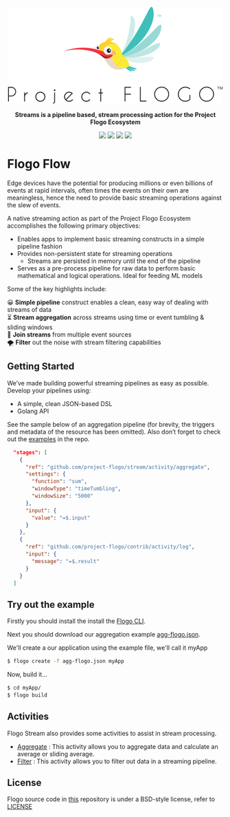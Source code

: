<p align="center">
  <img src ="https://raw.githubusercontent.com/TIBCOSoftware/flogo/master/images/projectflogo.png" />
</p>

<p align="center" >
  <b>Streams is a pipeline based, stream processing action for the Project Flogo Ecosystem</b>
</p>

<p align="center">
  <img src="https://travis-ci.org/project-flogo/flow.svg?branch=master"/>
  <img src="https://img.shields.io/badge/dependencies-up%20to%20date-green.svg"/>
  <img src="https://img.shields.io/badge/license-BSD%20style-blue.svg"/>
  <a href="https://gitter.im/project-flogo/Lobby?utm_source=share-link&utm_medium=link&utm_campaign=share-link"><img src="https://badges.gitter.im/Join%20Chat.svg"/></a>
</p>

# Flogo Flow

Edge devices have the potential for producing millions or even billions of events at rapid intervals, often times the events on their own are meaningless, hence the need to provide basic streaming operations against the slew of events.

A native streaming action as part of the Project Flogo Ecosystem accomplishes the following primary objectives:

- Enables apps to implement basic streaming constructs in a simple pipeline fashion
- Provides non-persistent state for streaming operations
  - Streams are persisted in memory until the end of the pipeline
- Serves as a pre-process pipeline for raw data to perform basic mathematical and logical operations. Ideal for feeding ML models

Some of the key highlights include:

😀 **Simple pipeline** construct enables a clean, easy way of dealing with streams of data<br/>
⏳ **Stream aggregation** across streams using time or event tumbling & sliding windows<br/>
🙌 **Join streams** from multiple event sources<br/>
🌪 **Filter** out the noise with stream filtering capabilities<br/>

## Getting Started

We’ve made building powerful streaming pipelines as easy as possible. Develop your pipelines using:

- A simple, clean JSON-based DSL
- Golang API

See the sample below of an aggregation pipeline (for brevity, the triggers and metadata of the resource has been omitted). Also don’t forget to check out the [examples](https://github.com/project-flogo/stream/tree/master/examples) in the repo.

```json
  "stages": [
    {
      "ref": "github.com/project-flogo/stream/activity/aggregate",
      "settings": {
        "function": "sum",
        "windowType": "timeTumbling",
        "windowSize": "5000"
      },
      "input": {
        "value": "=$.input"
      }
    },
    {
      "ref": "github.com/project-flogo/contrib/activity/log",
      "input": {
        "message": "=$.result"
      }
    }
  ]
```

## Try out the example

Firstly you should install the install the [Flogo CLI](https://github.com/project-flogo/core).
 
Next you should download our aggregation example [agg-flogo.json](https://github.com/project-flogo/stream/blob/master/examples/agg-flogo.json).

We'll create a our application using the example file, we'll call it myApp

```bash
$ flogo create -f agg-flogo.json myApp
```

Now, build it...

```bash
$ cd myApp/
$ flogo build
```

## Activities

Flogo Stream also provides some activities to assist in stream processing.

* [Aggregate](activity/aggregate/README.md) : This activity allows you to aggregate data and calculate an average or sliding average.
* [Filter](activity/filter/README.md) : This activity allows you to filter out data in a streaming pipeline.

## License 
Flogo source code in [this](https://github.com/project-flogo/strem) repository is under a BSD-style license, refer to [LICENSE](https://github.com/project-flogo/strem/blob/master/LICENSE)
